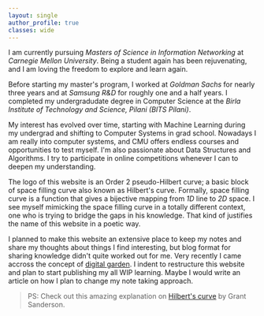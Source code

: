 ```yaml
---
layout: single
author_profile: true
classes: wide
---
```


I am currently pursuing *Masters of Science in Information Networking* at *Carnegie Mellon University*. 
Being a student again has been rejuvenating, and I am loving the freedom to explore and learn again. 

Before starting my master's program, I worked at *Goldman Sachs* for nearly three years and at *Samsung R&D* for roughly one and a half years.
I completed my undergradudate degree in Computer Science at the  *Birla Institute of Technology and Science, Pilani (BITS Pilani)*.

My interest has evolved over time, starting with Machine Learning during my undergrad and shifting to Computer Systems in grad school.
Nowadays I am really into computer systems, and CMU offers endless courses and opportunities to test myself.
I'm also passionate about Data Structures and Algorithms. I try to participate in online competitions whenever I can to deepen my understanding. 

The logo of this website is an Order 2 pseudo-Hilbert curve; a basic block of space filling curve also known as Hilbert's curve.
Formally, space filling curve is a function that gives a bijective mapping from *1D* line to *2D* space.
I see myself mimicking the space filling curve in a totally different context, one who is trying to bridge the gaps in his knowledge.
That kind of justifies the name of this website in a poetic way.

I planned to make this website an extensive place to keep my notes and share my thoughts about things I find interesting, but blog format for sharing knowledge didn't quite worked out for me.
Very recently I came accross the concept of [digital garden](https://joelhooks.com/digital-garden).
I indent to restructure this website and plan to start publishing my all WIP learning. Maybe I would write an article on how I plan to change my note taking approach.

> PS: Check out this amazing explanation on [Hilbert's curve](https://www.youtube.com/watch?v=3s7h2MHQtxc) by Grant Sanderson.
